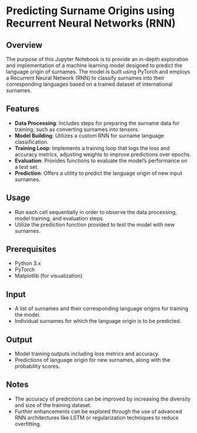 # Predicting Surname Origins using Recurrent Neural Networks (RNN)

## Overview
The purpose of this Jupyter Notebook is to provide an in-depth exploration and implementation of a machine learning model designed to predict the language origin of surnames. The model is built using PyTorch and employs a Recurrent Neural Network (RNN) to classify surnames into their corresponding languages based on a trained dataset of international surnames.

## Features
- **Data Processing**: Includes steps for preparing the surname data for training, such as converting surnames into tensors.
- **Model Building**: Utilizes a custom RNN for surname language classification.
- **Training Loop**: Implements a training loop that logs the loss and accuracy metrics, adjusting weights to improve predictions over epochs.
- **Evaluation**: Provides functions to evaluate the model’s performance on a test set.
- **Prediction**: Offers a utility to predict the language origin of new input surnames.

## Usage
- Run each cell sequentially in order to observe the data processing, model training, and evaluation steps.
- Utilize the prediction function provided to test the model with new surnames.

## Prerequisites
- Python 3.x
- PyTorch
- Matplotlib (for visualization)

## Input
- A list of surnames and their corresponding language origins for training the model.
- Individual surnames for which the language origin is to be predicted.

## Output
- Model training outputs including loss metrics and accuracy.
- Predictions of language origin for new surnames, along with the probability scores.

## Notes
- The accuracy of predictions can be improved by increasing the diversity and size of the training dataset.
- Further enhancements can be explored through the use of advanced RNN architectures like LSTM or regularization techniques to reduce overfitting.